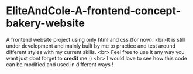 # EliteAndCole-A-frontend-concept-bakery-website
A frontend website project using only html and css (for now). &lt;br>It is still under development and mainly built by me to practice and test around different styles with my current skills. &lt;br> Feel free to use it any way you want just dont forget to **credit** me ;) &lt;br> I would love to see how this code can be modified and used in different ways !
